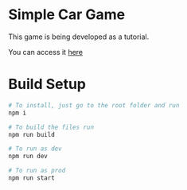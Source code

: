 # Simple Car Game

This game is being developed as a tutorial.

You can access it [here](https://simple-car-game.herokuapp.com/)

# Build Setup
```bash
# To install, just go to the root folder and run
npm i

# To build the files run
npm run build

# To run as dev
npm run dev

# To run as prod
npm run start
```
